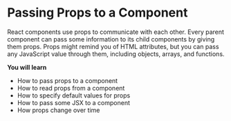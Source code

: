 # Passing Props to a Component
React components use props to communicate with each other. Every parent component can pass some information to its child components by giving them props. Props might remind you of HTML attributes, but you can pass any JavaScript value through them, including objects, arrays, and functions.

**You will learn**
- How to pass props to a component
- How to read props from a component
- How to specify default values for props
- How to pass some JSX to a component
- How props change over time
